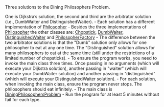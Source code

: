 Three solutions to the Dining Philosophers Problem.  

One is Dijkstra’s solution, the second and third are the arbitrator solution (i.e., DumbWaiter and DistinguishedWaiter).
    - Each solution has a different implementation of [Philosopher](src/main/java/com/kartik/diningphilosopher/Philosopher.java)
    - Besides the three implementations of [Philosopher](src/main/java/com/kartik/diningphilosopher/Philosopher.java) the other classes are: 
    [Chopstick](src/main/java/com/kartik/diningphilosopher/Chopstick.java), [DumbWaiter](src/main/java/com/kartik/diningphilosopher/DumbWaiter.java), [DistinguishedWaiter](src/main/java/com/kartik/diningphilosopher/DistinguishedWaiter.java) and [PhilosopherFactory](src/main/java/com/kartik/diningphilosopher/PhilosopherFactory.java)
    - The difference between the two arbitrator solutions is that the "Dumb" solution only allows for one philosopher to eat at any one time.  The "Distinguished" solution allows for many philosophers to eat at the same time (still under the restrictions of a limited number of chopsticks).
    - To ensure the program works, you need to invoke the main class three times.  Once passing in no arguments (which will execute your Dijkstra solution), another passing in "waiter" (which will execute your DumbWaiter solution) and another passing in "distinguished" (which will execute your DistinguishedWaiter solution).
        - For each solution, when invoking the main class, ensure the program never stops.  The philosophers should eat infinitely.
        - The main class is [DiningPhilosophersProblem](src/main/java/com/kartik/diningphilosopher/DiningPhilosophersProblem.java)
        - Run the program for at least 5 minutes without fail for each type.
